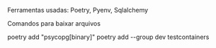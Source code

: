 Ferramentas usadas: Poetry, Pyenv, Sqlalchemy

Comandos para baixar arquivos

poetry add "psycopg[binary]"
poetry add --group dev testcontainers
